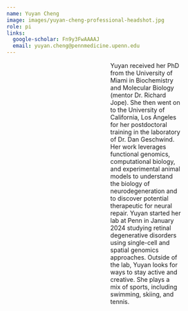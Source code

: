 ```yaml
---
name: Yuyan Cheng
image: images/yuyan-cheng-professional-headshot.jpg
role: pi
links:
  google-scholar: Fn9y3FwAAAAJ
  email: yuyan.cheng@pennmedicine.upenn.edu
---
```


<!--Make the blurb slightly thinner on the page.-->
<p style="margin-left: 200px;margin-right: 100px;padding-left:8%;">
Yuyan received her PhD from the University of Miami in Biochemistry and Molecular Biology (mentor Dr. Richard Jope). She then went on to the University of California, Los Angeles for her postdoctoral training in the laboratory of Dr. Dan Geschwind. Her work leverages functional genomics, computational biology, and experimental animal models to understand the biology of neurodegeneration and to discover potential therapeutic for neural repair.  Yuyan started her lab at Penn in January 2024 studying retinal degenerative disorders using single-cell and spatial genomics approaches. Outside of the lab, Yuyan looks for ways to stay active and creative. She plays a mix of sports, including swimming, skiing, and tennis.
</p>
